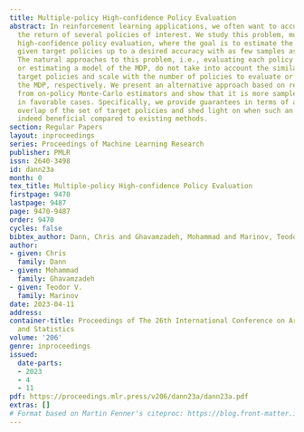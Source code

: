 ```yaml
---
title: Multiple-policy High-confidence Policy Evaluation
abstract: In reinforcement learning applications, we often want to accurately estimate
  the return of several policies of interest. We study this problem, multiple-policy
  high-confidence policy evaluation, where the goal is to estimate the return of all
  given target policies up to a desired accuracy with as few samples as possible.
  The natural approaches to this problem, i.e., evaluating each policy separately
  or estimating a model of the MDP, do not take into account the similarities between
  target policies and scale with the number of policies to evaluate or the size of
  the MDP, respectively. We present an alternative approach based on reusing samples
  from on-policy Monte-Carlo estimators and show that it is more sample-efficient
  in favorable cases. Specifically, we provide guarantees in terms of a notion of
  overlap of the set of target policies and shed light on when such an approach is
  indeed beneficial compared to existing methods.
section: Regular Papers
layout: inproceedings
series: Proceedings of Machine Learning Research
publisher: PMLR
issn: 2640-3498
id: dann23a
month: 0
tex_title: Multiple-policy High-confidence Policy Evaluation
firstpage: 9470
lastpage: 9487
page: 9470-9487
order: 9470
cycles: false
bibtex_author: Dann, Chris and Ghavamzadeh, Mohammad and Marinov, Teodor V.
author:
- given: Chris
  family: Dann
- given: Mohammad
  family: Ghavamzadeh
- given: Teodor V.
  family: Marinov
date: 2023-04-11
address:
container-title: Proceedings of The 26th International Conference on Artificial Intelligence
  and Statistics
volume: '206'
genre: inproceedings
issued:
  date-parts:
  - 2023
  - 4
  - 11
pdf: https://proceedings.mlr.press/v206/dann23a/dann23a.pdf
extras: []
# Format based on Martin Fenner's citeproc: https://blog.front-matter.io/posts/citeproc-yaml-for-bibliographies/
---
```

